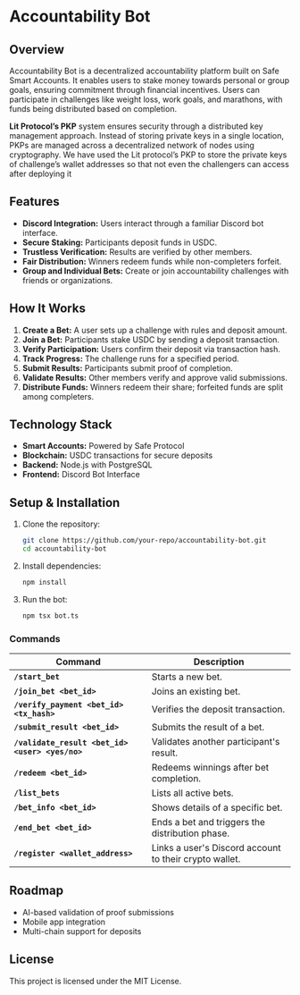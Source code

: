 # Accountability Bot

## Overview

Accountability Bot is a decentralized accountability platform built on Safe Smart Accounts. It enables users to stake money towards personal or group goals, ensuring commitment through financial incentives. Users can participate in challenges like weight loss, work goals, and marathons, with funds being distributed based on completion.

**Lit Protocol’s PKP** system ensures security through a distributed key management approach. Instead of storing private keys in a single location, PKPs are managed across a decentralized network of nodes using cryptography.
We have used the Lit protocol’s PKP to store the private keys of challenge’s wallet addresses so that not even the challengers can access after deploying it

## Features

- **Discord Integration:** Users interact through a familiar Discord bot interface.
- **Secure Staking:** Participants deposit funds in USDC.
- **Trustless Verification:** Results are verified by other members.
- **Fair Distribution:** Winners redeem funds while non-completers forfeit.
- **Group and Individual Bets:** Create or join accountability challenges with friends or organizations.

## How It Works

1. **Create a Bet:** A user sets up a challenge with rules and deposit amount.
2. **Join a Bet:** Participants stake USDC by sending a deposit transaction.
3. **Verify Participation:** Users confirm their deposit via transaction hash.
4. **Track Progress:** The challenge runs for a specified period.
5. **Submit Results:** Participants submit proof of completion.
6. **Validate Results:** Other members verify and approve valid submissions.
7. **Distribute Funds:** Winners redeem their share; forfeited funds are split among completers.

## Technology Stack

- **Smart Accounts:** Powered by Safe Protocol
- **Blockchain:** USDC transactions for secure deposits
- **Backend:** Node.js with PostgreSQL
- **Frontend:** Discord Bot Interface

## Setup & Installation

1. Clone the repository:
   ```sh
   git clone https://github.com/your-repo/accountability-bot.git
   cd accountability-bot
   ```
2. Install dependencies:
   ```sh
   npm install
   ```
3. Run the bot:
   ```sh
   npm tsx bot.ts
   ```

### Commands

| Command                                         | Description                                            |
| ----------------------------------------------- | ------------------------------------------------------ |
| **`/start_bet`**                                | Starts a new bet.                                      |
| **`/join_bet <bet_id>`**                        | Joins an existing bet.                                 |
| **`/verify_payment <bet_id> <tx_hash>`**        | Verifies the deposit transaction.                      |
| **`/submit_result <bet_id>`**                   | Submits the result of a bet.                           |
| **`/validate_result <bet_id> <user> <yes/no>`** | Validates another participant's result.                |
| **`/redeem <bet_id>`**                          | Redeems winnings after bet completion.                 |
| **`/list_bets`**                                | Lists all active bets.                                 |
| **`/bet_info <bet_id>`**                        | Shows details of a specific bet.                       |
| **`/end_bet <bet_id>`**                         | Ends a bet and triggers the distribution phase.        |
| **`/register <wallet_address>`**                | Links a user's Discord account to their crypto wallet. |

## Roadmap

- AI-based validation of proof submissions
- Mobile app integration
- Multi-chain support for deposits

## License

This project is licensed under the MIT License.
